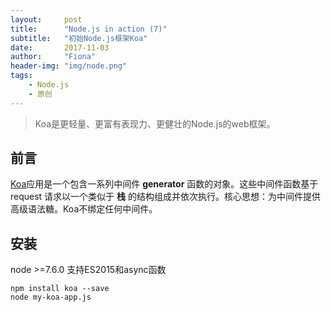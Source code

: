 ```yaml
---
layout:     post
title:      "Node.js in action (7)"
subtitle:   "初始Node.js框架Koa"
date:       2017-11-03
author:     "Fiona"
header-img: "img/node.png"
tags:
    - Node.js
    - 原创
---
```


> Koa是更轻量、更富有表现力、更健壮的Node.js的web框架。

## 前言  
[Koa](http://koajs.com)应用是一个包含一系列中间件 **generator** 函数的对象。这些中间件函数基于 request 请求以一个类似于 **栈** 的结构组成并依次执行。核心思想：为中间件提供高级语法糖。Koa不绑定任何中间件。

## 安装
node >=7.6.0 支持ES2015和async函数
```shell
npm install koa --save
node my-koa-app.js
```